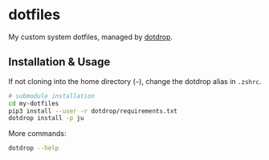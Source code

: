 # dotfiles

My custom system dotfiles, managed by [dotdrop](https://github.com/deadc0de6/dotdrop).

## Installation & Usage

If not cloning into the home directory (`~`), change the dotdrop alias in `.zshrc`.

```sh
# submodule installation
cd my-dotfiles
pip3 install --user -r dotdrop/requirements.txt
dotdrop install -p ju
```

More commands:

```sh
dotdrop --help
```
